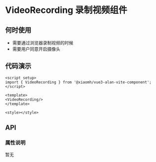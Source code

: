# VideoRecording 录制视频组件

## 何时使用

* 需要通过浏览器录制视频的时候
* 需要用户同意开启摄像头

## 代码演示

<VideoRecording   />

```tsx
<script setup>
import { VideoRecording } from '@xiaomh/vue3-alan-vite-component';
</script>

<template>
<VideoRecording/>
</template>

<style></style>

```

## API

### 属性说明

暂无
